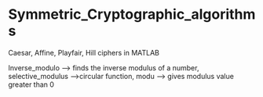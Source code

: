 # Symmetric_Cryptographic_algorithms
Caesar, Affine, Playfair, Hill ciphers in MATLAB

Inverse_modulo --> finds the inverse modulus of a number,
selective_modulus -->circular function,
modu --> gives modulus value greater than 0 
